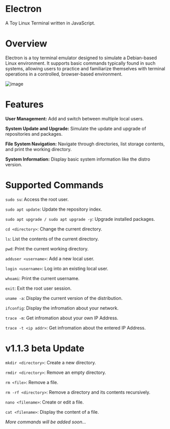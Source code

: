 # Electron
A Toy Linux Terminal written in JavaScript.

# Overview
Electron is a toy terminal emulator designed to simulate a Debian-based Linux environment. It supports basic commands typically found in such systems, allowing users to practice and familiarize themselves with terminal operations in a controlled, browser-based environment.

![image](https://github.com/Hrishavvv/Electron/assets/114722342/51493069-5fb7-458d-9220-1b1760354608)

# Features
**User Management:** Add and switch between multiple local users.

**System Update and Upgrade:** Simulate the update and upgrade of repositories and packages.

**File System Navigation:** Navigate through directories, list storage contents, and print the working directory.

**System Information:** Display basic system information like the distro version.

# Supported Commands
`sudo su`: Access the root user.

`sudo apt update`: Update the repository index.

`sudo apt upgrade / sudo apt upgrade -y`: Upgrade installed packages.

`cd <directory>`: Change the current directory.

`ls`: List the contents of the current directory.

`pwd`: Print the current working directory.

`adduser <username>`: Add a new local user.

`login <username>`: Log into an existing local user.

`whoami`: Print the current username.

`exit`: Exit the root user session.

`uname -a`: Display the current version of the distribution.

`ifconfig`: Display the infromation about your network.

`trace -m`: Get infromation about your own IP Address.

`trace -t <ip addr>`: Get infromation about the entered IP Address.

# v1.1.3 beta Update

`mkdir <directory>`: Create a new directory.

`rmdir <directory>`: Remove an empty directory.

`rm <file>`: Remove a file.

`rm -rf <directory>`: Remove a directory and its contents recursively.

`nano <filename>`: Create or edit a file.

`cat <filename>`: Display the content of a file.

_More commands will be added soon..._
